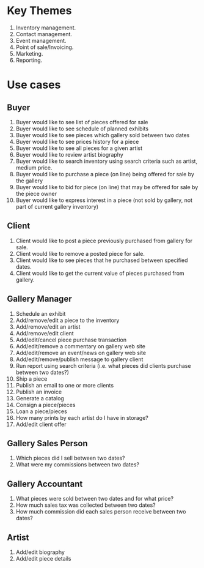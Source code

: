 
Key Themes
==========

1.  Inventory management.
2.  Contact management.
3.  Event management.
4.  Point of sale/Invoicing.
5.  Marketing.
6.  Reporting.

Use cases
==========

Buyer
-----

1.  Buyer would like to see list of pieces offered for sale
2.  Buyer would like to see schedule of planned exhibits
3.  Buyer would like to see pieces which gallery sold between two dates
4.  Buyer would like to see prices history for a piece
5.  Buyer would like to see all pieces for a given artist
6.  Buyer would like to review artist biography
7.  Buyer would like to search inventory using search criteria such as artist, medium price.
8.  Buyer would like to purchase a piece (on line) being offered for sale by the gallery
9.  Buyer would like to bid for piece (on line) that may be offered for sale by the piece owner
10. Buyer would like to express interest in a piece (not sold by gallery, not part of current gallery inventory)


Client
------

1.  Client would like to post a piece previously purchased from gallery for sale.
2.  Client would like to remove a posted piece for sale.
3.  Client would like to see pieces that he purchased between specified dates.
4.  Client would like to get the current value of pieces purchased from gallery.

 
Gallery Manager
---------------

1.  Schedule an exhibit
2.  Add/remove/edit a piece to the inventory
3.  Add/remove/edit an artist
4.  Add/remove/edit client
5.  Add/edit/cancel piece purchase transaction
6.  Add/edit/remove a commentary on gallery web site
7.  Add/edit/remove an event/news on gallery web site
8.  Add/edit/remove/publish message to gallery client
9.  Run report using search criteria (i.e. what pieces did clients purchase between two dates?)
10. Ship a piece
11. Publish an email to one or more clients
12. Publish an invoice
13. Generate a catalog
14. Consign a piece/pieces
15. Loan a piece/pieces
16. How many prints by each artist do I have in storage?
17. Add/edit client offer

 
Gallery Sales Person
--------------------

1.  Which pieces did I sell between two dates?
2.  What were my commissions between two dates?


Gallery Accountant
------------------

1.  What pieces were sold between two dates and for what price?
2.  How much sales tax was collected between two dates?
3.  How much commission did each sales person receive between two dates?


Artist
------

1.  Add/edit biography
2.  Add/edit piece details